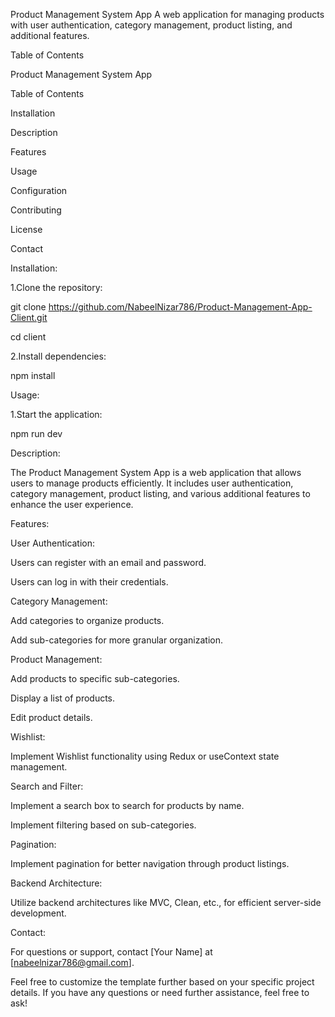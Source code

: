 Product Management System App
A web application for managing products with user authentication, category management, product listing, and additional features.

Table of Contents

Product Management System App

Table of Contents

Installation

Description

Features

Usage

Configuration

Contributing

License

Contact

Installation:

1.Clone the repository:

git clone https://github.com/NabeelNizar786/Product-Management-App-Client.git

cd client

2.Install dependencies:

npm install


Usage:

1.Start the application:

npm run dev

Description:

The Product Management System App is a web application that allows users to manage products efficiently. It includes user authentication, category management, product listing, and various additional features to enhance the user experience.

Features:

User Authentication:

Users can register with an email and password.

Users can log in with their credentials.

Category Management:

Add categories to organize products.

Add sub-categories for more granular organization.

Product Management:

Add products to specific sub-categories.

Display a list of products.

Edit product details.

Wishlist:

Implement Wishlist functionality using Redux or useContext state management.

Search and Filter:

Implement a search box to search for products by name.

Implement filtering based on sub-categories.

Pagination:

Implement pagination for better navigation through product listings.

Backend Architecture:

Utilize backend architectures like MVC, Clean, etc., for efficient server-side development.

Contact:

For questions or support, contact [Your Name] at [nabeelnizar786@gmail.com].

Feel free to customize the template further based on your specific project details. If you have any questions or need further assistance, feel free to ask!
